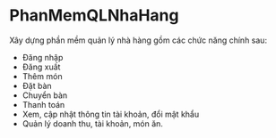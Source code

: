 # PhanMemQLNhaHang
Xây dựng phần mềm quản lý nhà hàng gồm các chức năng chính sau:
- Đăng nhập
- Đăng xuất
- Thêm món
- Đặt bàn
- Chuyển bàn
- Thanh toán
- Xem, cập nhật thông tin tài khoản, đổi mật khẩu
- Quản lý doanh thu, tài khoản, món ăn.
